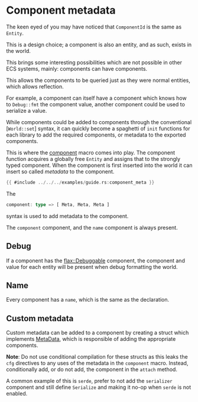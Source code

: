 # Component metadata

The keen eyed of you may have noticed that `ComponentId` is the same as
`Entity`.

This is a design choice; a component is also an entity, and as such, exists in
the world.

This brings some interesting possibilities which are not possible in other ECS
systems, mainly: components can have components.

This allows the components to be queried just as they were normal entities, which
allows reflection.

For example, a component can itself have a component which knows how to
`Debug::fmt` the component value, another component could be used to serialize a
value.

While components could be added to components through the conventional
[`World::set`] syntax, it can quickly become a spaghetti of `init` functions for
each library to add the required components, or metadata to the exported
components.

This is where the [component](https://docs.rs/flax/latest/flax/macro.component.html) macro comes into play. The component function acquires a globally free `Entity` and assigns that to the strongly typed component.
When the component is first inserted into the world it can insert so called *metadata* to the component.


```rust
{{ #include ../../../examples/guide.rs:component_meta }}
```

The
```rust
component: type => [ Meta, Meta, Meta ]
```
syntax is used to add metadata to the component.

The `component` component, and the `name` component is always present.

## Debug

If a component has the
[flax::Debuggable](https://docs.rs/flax/latest/flax/struct.Debug.html) component, the
component and value for each entity will be present when debug formatting the
world.

## Name

Every component has a `name`, which is the same as the declaration.

## Custom metadata

Custom metadata can be added to a component by creating a struct which
implements [MetaData](https://docs.rs/flax/latest/flax/trait.MetaData.html),
which is responsible of adding the appropriate components.

**Note**: Do not use conditional compilation for these structs as this leaks the
`cfg` directives to any uses of the metadata in the `component` macro. Instead,
conditionally add, or do not add, the component in the `attach` method.

A common example of this is `serde`, prefer to not add the `serializer`
component and still define `Serialize` and making it no-op when `serde` is not
enabled.
